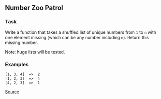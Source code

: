 ## Number Zoo Patrol

### Task

Write a function that takes a shuffled list of unique numbers from `1` to `n` with one element missing (which can be any number including `n`). Return this missing number.

Note: huge lists will be tested.

### Examples

```text
[1, 3, 4]  =>  2
[1, 2, 3]  =>  4
[4, 2, 3]  =>  1
```

[Source](https://www.codewars.com/kata/5276c18121e20900c0000235/train/python)